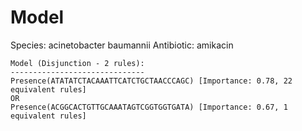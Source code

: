 
# Model

Species: acinetobacter baumannii
Antibiotic: amikacin

```
Model (Disjunction - 2 rules):
------------------------------
Presence(ATATATCTACAAATTCATCTGCTAACCCAGC) [Importance: 0.78, 22 equivalent rules]
OR
Presence(ACGGCACTGTTGCAAATAGTCGGTGGTGATA) [Importance: 0.67, 1 equivalent rules]

```

